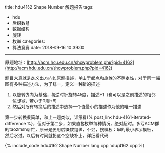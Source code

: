 title: hdu4162 Shape Number 解题报告
tags:
  - hdu
  - 后缀数组
  - 数据结构
  - 旋转
  - 枚举
categories:
  - 算法竞赛
date: 2018-09-16 10:39:00
---

原题地址：[http://acm.hdu.edu.cn/showproblem.php?pid=4162](http://acm.hdu.edu.cn/showproblem.php?pid=4162)

题目大意就是定义出方向如原题描述，单由于起点和旋转的不确定性，对于同一幅图有多种描述方法，为了统一，定义一种新的描述

1. 以旋转方向为基础，每逆时针旋转45度，描述+1（也可以是之前描述的相邻位想减，若小于0则+8）
2. 然后对所有转换后的描述中选择一个值最小的描述作为他的唯一描述

第一步转换很简单，和上一题类似，详细看{% post_link hdu-4161-iterated-difference %}，但对于第二步，如果直接枚举每种情况，绝对超时。多亏ACM群的taozifish帮忙，原来是要用后缀数组做，不会，搜模板：串的最小表示模板，然后水过。以后有时间就把这个空缺补上，详细看代码

{% include_code hdu4162 Shape Number lang:cpp hdu/4162.cpp %}
